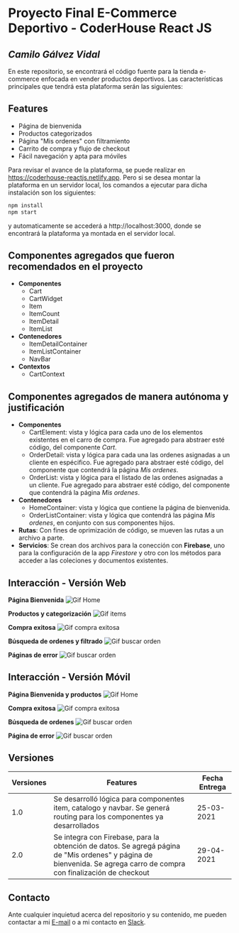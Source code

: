 # Proyecto Final E-Commerce Deportivo - CoderHouse React JS
## _Camilo Gálvez Vidal_

En este repositorio, se encontrará el código fuente para la tienda e-commerce enfocada en vender productos deportivos. Las características principales que tendrá esta plataforma serán las siguientes:
## Features
- Página de bienvenida
- Productos categorizados
- Página "Mis ordenes" con filtramiento
- Carrito de compra y flujo de checkout
- Fácil navegación y apta para móviles

Para revisar el avance de la plataforma, se puede realizar en https://coderhouse-reactjs.netlify.app. Pero si se desea montar la plataforma en un servidor local, los comandos a ejecutar para dicha instalación son los siguientes:

```sh
npm install
npm start
```

y automaticamente se accederá a http://localhost:3000, donde se encontrará la plataforma ya montada en el servidor local.

## Componentes agregados que fueron recomendados en el proyecto
- **Componentes**
    - Cart
    - CartWidget
    - Item
    - ItemCount
    - ItemDetail
    - ItemList
- **Contenedores**
    - ItemDetailContainer
    - ItemListContainer
    - NavBar
- **Contextos**
    - CartContext

## Componentes agregados de manera autónoma y justificación
- **Componentes**
    - CartElement: vista y lógica para cada uno de los elementos existentes en el carro de compra. Fue agregado para abstraer esté código, del componente *Cart*.
    - OrderDetail: vista y lógica para cada una las ordenes asignadas a un cliente en espécifico. Fue agregado para abstraer esté código, del componente que contendrá la página *Mis ordenes*.
    - OrderList: vista y lógica para el listado de las ordenes asignadas a un cliente. Fue agregado para abstraer esté código, del componente que contendrá la página *Mis ordenes*.
- **Contenedores**
    - HomeContainer: vista y lógica que contiene la página de bienvenida.
    - OrderListContainer: vista y lógica que contendrá las página *Mis ordenes*, en conjunto con sus componentes hijos.
- **Rutas**: Con fines de oprimización de código, se mueven las rutas a un archivo a parte.
- **Servicios**: Se crean dos archivos para la conección con **Firebase**, uno para la configuración de la app *Firestore* y otro con los métodos para acceder a las coleciones y documentos existentes.


## Interacción - Versión Web
**Página Bienvenida**
![Gif Home](https://media.giphy.com/media/PbIxi8sZ2eWG619THD/giphy.gif)

**Productos y categorización**
![Gif items](https://media.giphy.com/media/kKHnmViXTJDG3Xwq5u/giphy.gif)

**Compra exitosa**
![Gif compra exitosa](https://media.giphy.com/media/8YRxb3eZFR7mPvgoJk/giphy.gif)

**Búsqueda de ordenes y filtrado**
![Gif buscar orden](https://media.giphy.com/media/WOoi0nH36y6HqjdkOe/giphy.gif)

**Páginas de error**
![Gif buscar orden](https://media.giphy.com/media/5htRMjX51KRMVuImT8/giphy.gif)

## Interacción - Versión Móvil
**Página Bienvenida y productos**
![Gif Home](https://media.giphy.com/media/zL7gV7DzZe6Ugi5eza/giphy.gif)

**Compra exitosa**
![Gif compra exitosa](https://media.giphy.com/media/QFHmr2QOOeR1chX03O/giphy.gif)

**Búsqueda de ordenes**
![Gif buscar orden](https://media.giphy.com/media/4LMbSESrgwnUiNfqGN/giphy.gif)

**Página de error**
![Gif buscar orden](https://media.giphy.com/media/VkoadouH5Bks6dTVUd/giphy.gif)

## Versiones

| Versiones | Features | Fecha Entrega 
| ------ | ------ | ------ | 
| 1.0 | Se desarrolló lógica para componentes item, catalogo y navbar. Se generá routing para los componentes ya desarrollados| 25-03-2021 |
| 2.0 | Se integra con Firebase, para la obtención de datos. Se agregá página de "Mis ordenes" y página de bienvenida. Se agrega carro de compra con finalización de checkout | 29-04-2021 |

## Contacto

Ante cualquier inquietud acerca del repositorio y su contenido, me pueden contactar a mi [E-mail][E-mail] o a mi contacto en [Slack][Slack].

[//]: # (These are reference links used in the body of this note and get stripped out when the markdown processor does its job. There is no need to format nicely because it shouldn't be seen. Thanks SO - http://stackoverflow.com/questions/4823468/store-comments-in-markdown-syntax)

   [E-mail]: <camilogalvezv@gmail.com>
   [Slack]: <@Camilo Gálvez>
